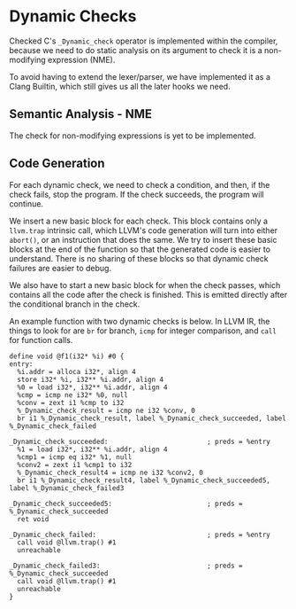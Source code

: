 # Dynamic Checks

Checked C's `_Dynamic_check` operator is implemented within the compiler,
because we need to do static analysis on its argument to check it is a
non-modifying expression (NME).

To avoid having to extend the lexer/parser, we have implemented it as a
Clang Builtin, which still gives us all the later hooks we need.

## Semantic Analysis - NME

The check for non-modifying expressions is yet to be implemented.

## Code Generation

For each dynamic check, we need to check a condition, and then,
if the check fails, stop the program. If the check succeeds,
the program will continue.

We insert a new basic block for each check. This block contains
only a `llvm.trap` intrinsic call, which LLVM's code generation will
turn into either `abort()`, or an instruction that does the same.
We try to insert these basic blocks at the end of the function so that
the generated code is easier to understand. There is no sharing of these
blocks so that dynamic check failures are easier to debug.

We also have to start a new basic block for when the check passes,
which contains all the code after the check is finished. This is emitted
directly after the conditional branch in the check.

An example function with two dynamic checks is below.
In LLVM IR, the things to look for are `br` for branch, `icmp` for
integer comparison, and `call` for function calls.

```
define void @f1(i32* %i) #0 {
entry:
  %i.addr = alloca i32*, align 4
  store i32* %i, i32** %i.addr, align 4
  %0 = load i32*, i32** %i.addr, align 4
  %cmp = icmp ne i32* %0, null
  %conv = zext i1 %cmp to i32
  %_Dynamic_check_result = icmp ne i32 %conv, 0
  br i1 %_Dynamic_check_result, label %_Dynamic_check_succeeded, label %_Dynamic_check_failed

_Dynamic_check_succeeded:                         ; preds = %entry
  %1 = load i32*, i32** %i.addr, align 4
  %cmp1 = icmp eq i32* %1, null
  %conv2 = zext i1 %cmp1 to i32
  %_Dynamic_check_result4 = icmp ne i32 %conv2, 0
  br i1 %_Dynamic_check_result4, label %_Dynamic_check_succeeded5, label %_Dynamic_check_failed3

_Dynamic_check_succeeded5:                        ; preds = %_Dynamic_check_succeeded
  ret void

_Dynamic_check_failed:                            ; preds = %entry
  call void @llvm.trap() #1
  unreachable

_Dynamic_check_failed3:                           ; preds = %_Dynamic_check_succeeded
  call void @llvm.trap() #1
  unreachable
}
```